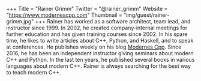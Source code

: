 +++
Title = "Rainer Grimm"
Twitter = "@rainer_grimm"
Website = "https://www.modernescpp.com"
Thumbnail = "img/guest/rainer-grimm.jpg"
+++
Rainer has worked as a software architect, team lead, and instructor since 1999. In 2002, he created company-internal meetings for further education and has given training courses since 2002. In his spare time, he likes to write articles about C++, Python, and Haskell, and to speak at conferences. He publishes weekly on his blog [Modernes Cpp](https://www.modernescpp.com/).
Since 2016, he has been an independent instructor giving seminars about modern C++ and Python. In the last ten years, he published several books in various languages about modern C++. Rainer is always searching for the best way to teach modern C++.